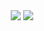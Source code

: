 <div align="center">
  <img src="https://cdn.discordapp.com/attachments/1005346113043316766/1146002046093377536/biglogo.png">
  <a href="https://estateguesser.ca">
    <img src="https://strcsn.gotohouse.top/csn/4.png">
  </a>
</div>

